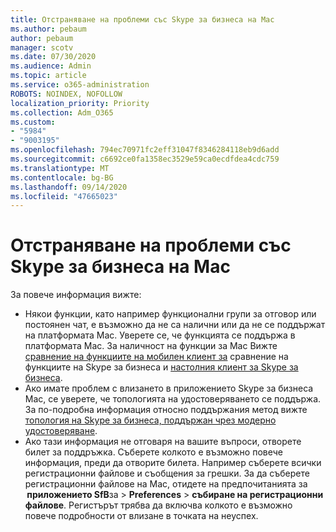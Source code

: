 ```yaml
---
title: Отстраняване на проблеми със Skype за бизнеса на Mac
ms.author: pebaum
author: pebaum
manager: scotv
ms.date: 07/30/2020
ms.audience: Admin
ms.topic: article
ms.service: o365-administration
ROBOTS: NOINDEX, NOFOLLOW
localization_priority: Priority
ms.collection: Adm_O365
ms.custom:
- "5984"
- "9003195"
ms.openlocfilehash: 794ec70971fc2eff31047f8346284118eb9d6add
ms.sourcegitcommit: c6692ce0fa1358ec3529e59ca0ecdfdea4cdc759
ms.translationtype: MT
ms.contentlocale: bg-BG
ms.lasthandoff: 09/14/2020
ms.locfileid: "47665023"
---
```

# <a name="troubleshoot-issues-with-skype-for-business-on-mac"></a>Отстраняване на проблеми със Skype за бизнеса на Mac

За повече информация вижте: 

- Някои функции, като например функционални групи за отговор или постоянен чат, е възможно да не са налични или да не се поддържат на платформата Mac. Уверете се, че функцията се поддържа в платформата Mac. За наличност на функции за Mac Вижте [сравнение на функциите на мобилен клиент за](https://technet.microsoft.com/library/Dn951412.aspx) сравнение на функциите на Skype за бизнеса и [настолния клиент за Skype за бизнеса](https://docs.microsoft.com/skypeforbusiness/plan-your-deployment/clients-and-devices/desktop-feature-comparison).
- Ако имате проблем с влизането в приложението Skype за бизнеса Mac, се уверете, че топологията на удостоверяването се поддържа. За по-подробна информация относно поддържания метод вижте [топология на Skype за бизнеса, поддържан чрез модерно удостоверяване](https://docs.microsoft.com/skypeforbusiness/plan-your-deployment/modern-authentication/topologies-supported).  
- Ако тази информация не отговаря на вашите въпроси, отворете билет за поддръжка. Съберете колкото е възможно повече информация, преди да отворите билета. Например съберете всички регистрационни файлове и съобщения за грешки. За да съберете регистрационни файлове на Mac, отидете на предпочитанията за  **приложението SfB**за  >  **Preferences**  >  **събиране на регистрационни файлове**.  Регистърът трябва да включва колкото е възможно повече подробности от влизане в точката на неуспех.